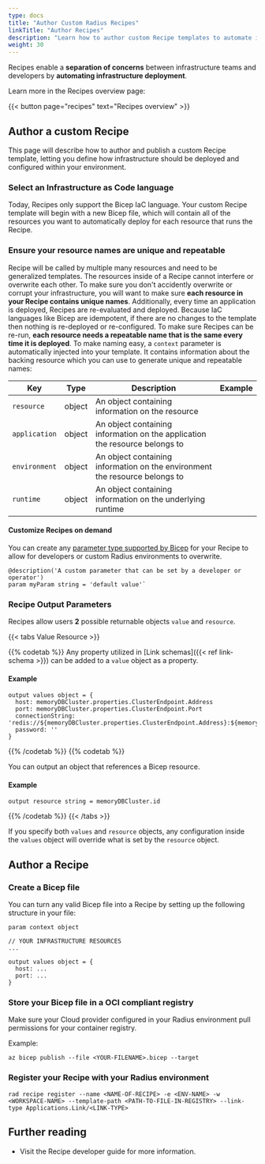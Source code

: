 ```yaml
---
type: docs
title: "Author Custom Radius Recipes"
linkTitle: "Author Recipes"
description: "Learn how to author custom Recipe templates to automate infrastructure deployment"
weight: 30
---
```


Recipes enable a **separation of concerns** between infrastructure teams and developers by **automating infrastructure deployment**.

Learn more in the Recipes overview page:

{{< button page="recipes" text="Recipes overview" >}}

## Author a custom Recipe

This page will describe how to author and publish a custom Recipe template, letting you define how infrastructure should be deployed and configured within your environment.

### Select an Infrastructure as Code language

Today, Recipes only support the Bicep IaC language. Your custom Recipe template will begin with a new Bicep file, which will contain all of the resources you want to automatically deploy for each resource that runs the Recipe.


### Ensure your resource names are **unique** and **repeatable**
Recipe will be called by multiple many resources and need to be generalized templates. The resources inside of a Recipe cannot interfere or overwrite each other. To make sure you don't accidently overwrite or corrupt your infrastructure, you will want to make sure **each resource in your Recipe contains unique names**.
Additionally, every time an application is deployed, Recipes are re-evaluated and deployed. Because IaC languages like Bicep are idempotent, if there are no changes to the template then nothing is re-deployed or re-configured. To make sure Recipes can be re-run, **each resource needs a repeatable name that is the same every time it is deployed**.
To make naming easy, a `context` parameter is automatically injected into your template.
It contains information about the backing resource which you can use to generate unique and repeatable names:


| Key | Type | Description | Example |
|-----|------|-------------|---------|
| `resource` | object | An object containing information on the resource 
| `application` | object | An object containing information on the application the resource belongs to
| `environment` | object | An object containing information on the environment the resource belongs to
| `runtime` | object | An object containing information on the underlying runtime


#### Customize Recipes on demand

You can create any [parameter type supported by Bicep](https://learn.microsoft.com/en-us/azure/azure-resource-manager/bicep/parameters) for your Recipe to allow for developers or custom Radius environments to overwrite.   

```bicep
@description('A custom parameter that can be set by a developer or operator')
param myParam string = 'default value'` 
```

### Recipe Output Parameters

Recipes allow users **2** possible returnable objects `value` and `resource`.

{{< tabs Value Resource  >}}

{{% codetab %}}
Any property utilized in [Link schemas]({{< ref link-schema >}}) can be added to a `value` object as a property.

#### Example
```bicep
output values object = {
  host: memoryDBCluster.properties.ClusterEndpoint.Address
  port: memoryDBCluster.properties.ClusterEndpoint.Port
  connectionString: 'redis://${memoryDBCluster.properties.ClusterEndpoint.Address}:${memoryDBCluster.properties.ClusterEndpoint.Port}'
  password: ''
}
```
{{% /codetab %}}
{{% codetab %}}

You can output an object that references a Bicep resource.

#### Example
```bicep
output resource string = memoryDBCluster.id
```
{{% /codetab %}}
{{< /tabs >}}

If you specify both `values` and `resource` objects, any configuration inside the `values` object will override what is set by the `resource` object.

## Author a Recipe

### Create a Bicep file

You can turn any valid Bicep file into a Recipe by setting up the following structure in your file:

```bicep
param context object

// YOUR INFRASTRUCTURE RESOURCES
...

output values object = {
  host: ...
  port: ...
}
```


### Store your Bicep file in a OCI compliant registry

Make sure your Cloud provider configured in your Radius environment pull permissions for your container registry.

Example:
```
az bicep publish --file <YOUR-FILENAME>.bicep --target
```

### Register your Recipe with your Radius environment

```
rad recipe register --name <NAME-OF-RECIPE> -e <ENV-NAME> -w <WORKSPACE-NAME> --template-path <PATH-TO-FILE-IN-REGISTRY> --link-type Applications.Link/<LINK-TYPE>
```

## Further reading
- Visit the Recipe developer guide for more information.